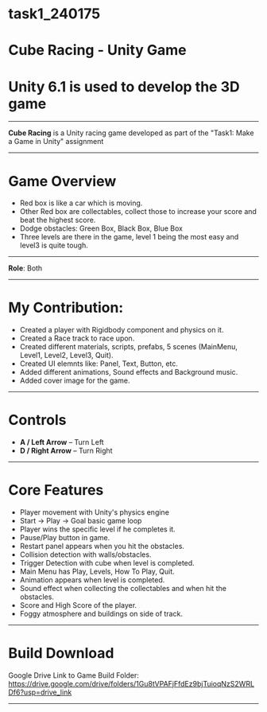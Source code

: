 # task1_240175
# Cube Racing - Unity Game
# Unity 6.1 is used to develop the 3D game
---

**Cube Racing** is a Unity racing game developed as part of the "Task1: Make a Game in Unity" assignment

---

# Game Overview

- Red box is like a car which is moving.
- Other Red box are collectables, collect those to increase your score and beat the highest score.
- Dodge obstacles: Green Box, Black Box, Blue Box
- Three levels are there in the game, level 1 being the most easy and level3 is quite tough.

---

**Role**: Both

---

# My Contribution:
- Created a player with Rigidbody component and physics on it.
- Created a Race track to race upon.
- Created different materials, scripts, prefabs, 5 scenes (MainMenu, Level1, Level2, Level3, Quit).
- Created UI elemnts like: Panel, Text, Button, etc.
- Added different animations, Sound effects and Background music.
- Added cover image for the game.

---

# Controls

- **A / Left Arrow** – Turn Left  
- **D / Right Arrow** – Turn Right  

---

# Core Features

- Player movement with Unity's physics engine
- Start → Play → Goal basic game loop
- Player wins the specific level if he completes it.
- Pause/Play button in game.
- Restart panel appears when you hit the obstacles.
- Collision detection with walls/obstacles.
- Trigger Detection with cube when level is completed.
- Main Menu has Play, Levels, How To Play, Quit.
- Animation appears when level is completed.
- Sound effect when collecting the collectables and when hit the obstacles.
- Score and High Score of the player.
- Foggy atmosphere and buildings on side of track.

---

# Build Download

Google Drive Link to Game Build Folder: https://drive.google.com/drive/folders/1Gu8tVPAFjFfdEz9bjTuioqNzS2WRLDf6?usp=drive_link

---

